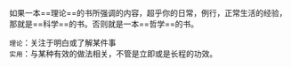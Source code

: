 如果一本==理论==的书所强调的内容，超乎你的日常，例行，正常生活的经验，那就是==科学==的书。否则就是一本==哲学==的书。

`理论`：关注于明白或了解某件事	
`实用`：与某种有效的做法相关，不管是立即或是长程的功效。



